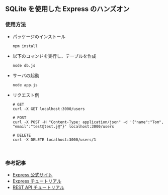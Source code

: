 ## SQLite を使用した Express のハンズオン

### 使用方法

-   パッケージのインストール
    ```
    npm install
    ```
-   以下のコマンドを実行し、テーブルを作成
    ```
    node db.js
    ```
-   サーバの起動
    ```
    node app.js
    ```
-   リクエスト例

    ```
    # GET
    curl -X GET localhost:3000/users

    # POST
    curl -X POST -H "Content-Type: application/json" -d '{"name":"Tom", "email":"test@test.j@"}' localhost:3000/users

    # DELETE
    curl -X DELETE localhost:3000/users/1
    ```

<br/>

### 参考記事

-   [Express 公式サイト](https://expressjs.com/)
-   [Express チュートリアル](https://expressjs.com/ja/guide/routing.html)
-   [REST API チュートリアル](https://restfulapi.net/)
